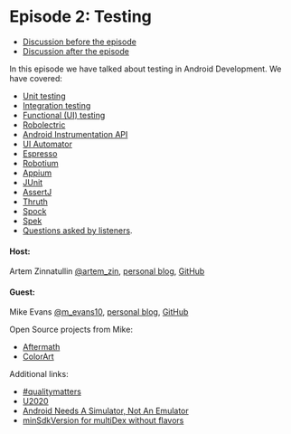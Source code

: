 # Episode 2: Testing

 - [Discussion before the episode](https://github.com/artem-zinnatullin/TheContext-Podcast/issues/15)
 - [Discussion after the episode](https://github.com/artem-zinnatullin/TheContext-Podcast/issues/17)


In this episode we have talked about testing in Android Development. We have covered:

 - [Unit testing](https://en.wikipedia.org/wiki/Unit_testing)
 - [Integration testing](https://en.wikipedia.org/wiki/Integration_testing)
 - [Functional (UI) testing](https://en.wikipedia.org/wiki/Functional_testing)
 - [Robolectric](http://robolectric.org)
 - [Android Instrumentation API](http://developer.android.com/tools/testing/testing_android.html#Instrumentation)
 - [UI Automator](http://developer.android.com/tools/testing-support-library/index.html#UIAutomator)
 - [Espresso](http://developer.android.com/tools/testing-support-library/index.html#Espresso)
 - [Robotium](https://github.com/RobotiumTech/robotium)
 - [Appium](http://appium.io)
 - [JUnit](http://junit.org)
 - [AssertJ](http://joel-costigliola.github.io/assertj/)
 - [Thruth](https://github.com/google/truth)
 - [Spock](https://github.com/spockframework/spock)
 - [Spek](https://github.com/JetBrains/spek)
 - [Questions asked by listeners](https://github.com/artem-zinnatullin/TheContext-Podcast/issues/15).

#### Host:

Artem Zinnatullin [@artem_zin](https://twitter.com/artem_zin), [personal blog](http://artemzin.com), [GitHub](https://github.com/artem-zinnatullin)

#### Guest:

Mike Evans [@m_evans10](https://twitter.com/m_evans10), [personal blog](http://michaelevans.org), [GitHub](https://github.com/MichaelEvans)

Open Source projects from Mike:

 - [Aftermath](https://github.com/MichaelEvans/Aftermath)
 - [ColorArt](https://github.com/MichaelEvans/ColorArt) 

Additional links:

 - [#qualitymatters](https://github.com/artem-zinnatullin/qualitymatters)
 - [U2020](https://github.com/JakeWharton/u2020)
 - [Android Needs A Simulator, Not An Emulator](http://jakewharton.com/android-needs-a-simulator/)
 - [minSdkVersion for multiDex without flavors](http://artemzin.com/blog/minsdk-without-flavors/)
